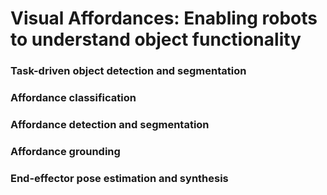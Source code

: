 # Visual Affordances: Enabling robots to understand object functionality

### Task-driven object detection and segmentation

### Affordance classification

### Affordance detection and segmentation

### Affordance grounding

### End-effector pose estimation and synthesis

